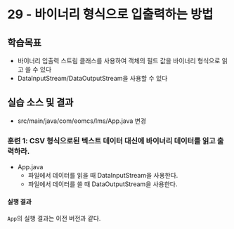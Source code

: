 # 29 - 바이너리 형식으로 입출력하는 방법

## 학습목표

- 바이너리 입출력 스트림 클래스를 사용하여 객체의 필드 값을 바이너리 형식으로 읽고 쓸 수 있다
- DataInputStream/DataOutputStream을 사용할 수 있다
  
## 실습 소스 및 결과

- src/main/java/com/eomcs/lms/App.java 변경

### 훈련 1: CSV 형식으로된 텍스트 데이터 대신에 바이너리 데이터를 읽고 출력하라.  

- App.java
    - 파일에서 데이터를 읽을 때 DataInputStream을 사용한다.
    - 파일에서 데이터를 쓸 때 DataOutputStream을 사용한다.

#### 실행 결과

`App`의 실행 결과는 이전 버전과 같다.

